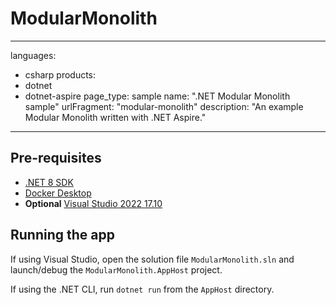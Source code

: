 # ModularMonolith

---
languages:
- csharp
products:
- dotnet
- dotnet-aspire
page_type: sample
name: ".NET Modular Monolith sample"
urlFragment: "modular-monolith"
description: "An example Modular Monolith written with .NET Aspire."
---

## Pre-requisites

- [.NET 8 SDK](https://dotnet.microsoft.com/download/dotnet/8.0)
- [Docker Desktop](https://www.docker.com/products/docker-desktop/)
- **Optional** [Visual Studio 2022 17.10](https://visualstudio.microsoft.com/vs/preview/)

## Running the app

If using Visual Studio, open the solution file `ModularMonolith.sln` and launch/debug the `ModularMonolith.AppHost` project.

If using the .NET CLI, run `dotnet run` from the `AppHost` directory.
